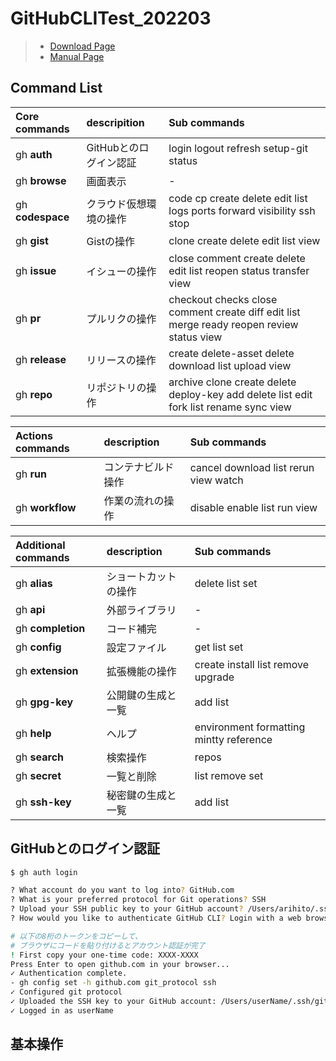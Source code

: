 # GitHubCLITest_202203

> - [Download Page](https://cli.github.com/)
> - [Manual Page](https://cli.github.com/manual/gh)

## Command List

|**Core commands**|descripition|Sub commands|
|:-|:-|:-|
|gh **auth**|GitHubとのログイン認証|login logout refresh setup-git status|
|gh **browse**|画面表示|-|
|gh **codespace**|クラウド仮想環境の操作|code cp create delete edit list logs ports forward visibility ssh stop|
|gh **gist**|Gistの操作|clone create delete edit list view|
|gh **issue**|イシューの操作|close comment create delete edit list reopen status transfer view|
|gh **pr**|プルリクの操作|checkout checks close comment create diff edit list merge ready reopen review status view|
|gh **release**|リリースの操作|create delete-asset delete download list upload view|
|gh **repo**|リポジトリの操作| archive clone create delete deploy-key add delete list edit fork list rename sync view|

|**Actions commands**|description|Sub commands|
|:-|:-|:-|
|gh **run**|コンテナビルド操作|cancel download list rerun view watch|
|gh **workflow**|作業の流れの操作|disable enable list run view|

|**Additional commands**|description|Sub commands|
|:-|:-|:-|
|gh **alias**|ショートカットの操作|delete list set|
|gh **api**|外部ライブラリ|-|
|gh **completion**|コード補完|-|
|gh **config**|設定ファイル|get list set|
|gh **extension**|拡張機能の操作|create install list remove upgrade|
|gh **gpg-key**|公開鍵の生成と一覧|add list|
|gh **help**|ヘルプ|environment formatting mintty reference|
|gh **search**|検索操作|repos|
|gh **secret**|一覧と削除|list remove set|
|gh **ssh-key**|秘密鍵の生成と一覧|add list|

## GitHubとのログイン認証

```bash
$ gh auth login

? What account do you want to log into? GitHub.com
? What is your preferred protocol for Git operations? SSH
? Upload your SSH public key to your GitHub account? /Users/arihito/.ssh/github_rsa.pub
? How would you like to authenticate GitHub CLI? Login with a web browser

# 以下の8桁のトークンをコピーして、
# ブラウザにコードを貼り付けるとアカウント認証が完了
! First copy your one-time code: XXXX-XXXX 
Press Enter to open github.com in your browser... 
✓ Authentication complete.
- gh config set -h github.com git_protocol ssh
✓ Configured git protocol
✓ Uploaded the SSH key to your GitHub account: /Users/userName/.ssh/github_rsa.pub
✓ Logged in as userName
```
## 基本操作
